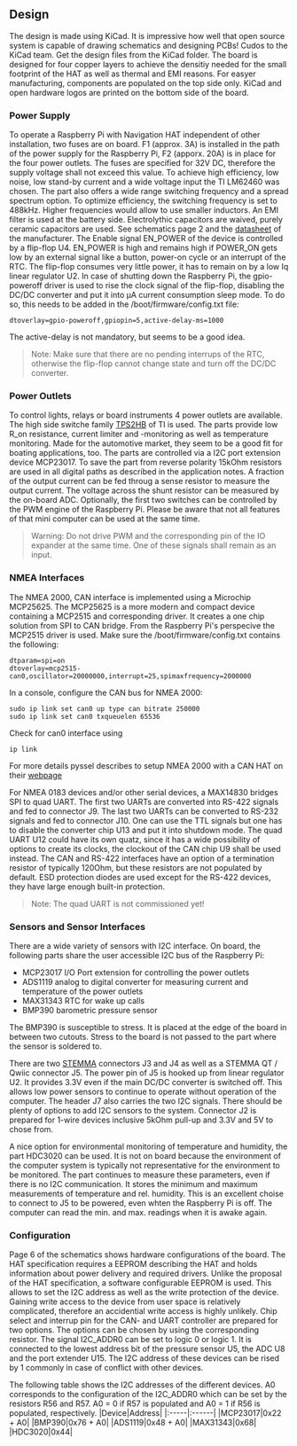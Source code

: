 ## Design
The design is made using KiCad. It is impressive how well that open source system is capable of drawing schematics and designing PCBs! Cudos to the KiCad team. Get the design files from the KiCad folder.
The board is designed for four copper layers to achieve the densitiy needed for the small footprint of the HAT as well as thermal and EMI reasons. For easyer manufacturing, components are populated on the top side only. KiCad and open hardware logos are printed on the bottom side of the board.

### Power Supply
To operate a Raspberry Pi with Navigation HAT independent of other installation, two fuses are on board. F1 (approx. 3A) is installed in the path of the power supply for the Raspberry Pi, F2 (apporx. 20A) is in place for the four power outlets.
The fuses are specified for 32V DC, therefore the supply voltage shall not exceed this value.
To achieve high efficiency, low noise, low stand-by current and a wide voltage input the TI LM62460 was chosen. The part also offers a wide range switching frequency and a spread spectrum option. To optimize efficiency, the switching frequency is set to 488kHz. Higher frequencies would allow to use smaller inductors. An EMI filter is used at the battery side. Electrolythic capacitors are waived, purely ceramic capacitors are used. See schematics page 2 and the [datasheet](https://www.ti.com/product/de-de/LM62460) of the manufacturer.
The Enable signal EN_POWER of the device is controlled by a flip-flop U4. EN_POWER is high and remains high if POWER_ON gets low by an external signal like a button, power-on cycle or an interrupt of the RTC. The flip-flop consumes very little power, it has to remain on by a low Iq linear regulator U2. In case of shutting down the Raspberry Pi, the gpio-poweroff driver is used to rise the clock signal of the flip-flop, disabling the DC/DC converter and put it into µA current consumption sleep mode. To do so, this needs to be added in the /boot/firmware/config.txt file:
```
dtoverlay=gpio-poweroff,gpiopin=5,active-delay-ms=1000
```
The active-delay is not mandatory, but seems to be a good idea.
> Note: Make sure that there are no pending interrups of the RTC, otherwise the flip-flop cannot change state and turn off the DC/DC converter.

### Power Outlets
To control lights, relays or board instruments 4 power outlets are available. The high side switche family [TPS2HB](https://www.ti.com/product/TPS2HB16-Q1) of TI is used. The parts provide low R_on resistance, current limiter and -monitoring as well as temperature monitoring. Made for the automotive market, they seem to be a good fit for boating applications, too. The parts are controlled via a I2C port extension device MCP23017. To save the part from reverse polarity 15kOhm resistors are used in all digital paths as described in the application notes.
A fraction of the output current can be fed throug a sense resistor to measure the output current. The voltage across the shunt resistor can be measured by the on-board ADC. Optionally, the first two switches can be controlled by the PWM engine of the Raspberry Pi. Please be aware that not all features of that mini computer can be used at the same time.
> Warning: Do not drive PWM and the corresponding pin of the IO expander at the same time. One of these signals shall remain as an input.
> 
### NMEA Interfaces
The NMEA 2000, CAN interface is implemented using a Microchip MCP25625. The MCP25625 is a more modern and compact device containing a MCP2515 and corresponding driver. It creates a one chip solution from SPI to CAN bridge. From the Raspberry Pi's perspecive the MCP2515 driver is used. Make sure the /boot/firmware/config.txt contains the following:
```
dtparam=spi=on
dtoverlay=mcp2515-can0,oscillator=20000000,interrupt=25,spimaxfrequency=2000000
```
In a console, configure the CAN bus for NMEA 2000:
```
sudo ip link set can0 up type can bitrate 250000
sudo ip link set can0 txqueuelen 65536
```
Check for can0 interface using
```
ip link
```
For more details pyssel describes to setup NMEA 2000 with a CAN HAT on their [webpage](https://pysselilivet.blogspot.com/2022/05/waveshare-can-hat-with-signal-k.html)

For NMEA 0183 devices and/or other serial devices, a MAX14830 bridges SPI to quad UART. The first two UARTs are converted into RS-422 signals and fed to connector J9. The last two UARTs can be converted to RS-232 signals and fed to connector J10. One can use the TTL signals but one has to disable the converter chip U13 and put it into shutdown mode. The quad UART U12 could have its own quatz, since it has a wide possibility of options to create its clocks, the clockout of the CAN chip U9 shall be used instead.
The CAN and RS-422 interfaces have an option of a termination resistor of typically 120Ohm, but these resistors are not populated by default. ESD protection diodes are used except for the RS-422 devices, they have large enough built-in protection.

> Note: The quad UART is not commissioned yet!

### Sensors and Sensor Interfaces
There are a wide variety of sensors with I2C interface. On board, the following parts share the user accessible I2C bus of the Raspberry Pi:
* MCP23017 I/O Port extension for controlling the power outlets
* ADS1119 analog to digital converter for measuring current and temperature of the power outlets
* MAX31343 RTC for wake up calls
* BMP390 barometric pressure sensor

The BMP390 is susceptible to stress. It is placed at the edge of the board in between two cutouts. Stress to the board is not passed to the part where the sensor is soldered to.
  
There are two [STEMMA](https://learn.adafruit.com/introducing-adafruit-stemma-qt/what-is-stemma) connectors J3 and J4 as well as a STEMMA QT / Qwiic connector J5. The power pin of J5 is hooked up from linear regulator U2. It provides 3.3V even if the main DC/DC converter is switched off. This allows low power sensors to continue to operate without operation of the computer. The header J7 also carries the two I2C signals. There should be plenty of options to add I2C sensors to the system.
Connector J2 is prepared for 1-wire devices inclusive 5kOhm pull-up and 3.3V and 5V to chose from.

A nice option for environmental monitoring of temperature and humidity, the part HDC3020 can be used. It is not on board because the environment of the computer system is typically not representative for the environment to be monitored. The part continues to measure these parameters, even if there is no I2C communication. It stores the minimum and maximum measurements of temperature and rel. humidity. This is an excellent choise to connect to J5 to be powered, even whten the Raspberry Pi is off. The computer can read the min. and max. readings when it is awake again.

### Configuration
Page 6 of the schematics shows hardware configurations of the board. The HAT specification requires a EEPROM describing the HAT and holds information about power delivery and required drivers. Unlike the proposal of the HAT specification, a software configurable EEPROM is used. This allows to set the I2C address as well as the write protection of the device. Gaining write access to the device from user space is relatively complicated, therefore an accidential write access is highly unlikely.
Chip select and interrup pin for the CAN- and UART controller are prepared for two options. The options can be chosen by using the corresponding resistor.
The signal I2C_ADDR0 can be set to logic 0 or logic 1. It is connected to the lowest address bit of the pressure sensor U5, the ADC U8 and the port extender U15. The I2C address of these devices can be rised by 1 commonly in case of conflict with other devices.

The following table shows the I2C addresses of the different devices. A0 corresponds to the configuration of the I2C_ADDR0 which can be set by the resistors R56 and R57. A0 = 0 if R57 is populated and A0 = 1 if R56 is populated, respectively.
|Device|Address|
|:-----|:------|
|MCP23017|0x22 + A0|
|BMP390|0x76 + A0|
|ADS1119|0x48 + A0|
|MAX31343|0x68|
|HDC3020|0x44|
